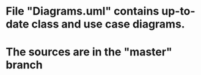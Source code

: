 # File "Diagrams.uml" contains up-to-date class and use case diagrams.
# The sources are in the "master" branch
